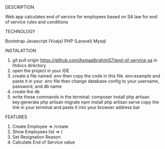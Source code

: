 DESCRIPTION

 Web app calculates end of service for employees based on SA law for end of service rules and conditions







TECHNOLOGY

 Bootstrap
 Javascript (Vuejs)
 PHP (Laravel)
 Mysql


INSTALATTION

1. git pull origin https://github.com/AsmaaIbrahim57/end-of-service-sa in htdocs directory
2. open the project in your IDE 
3. create a file named .env then copy the code in this file .env.example and paste it in your .env file
    then change database config to your username, password, and db name
4. create the db
5. write these commands in the terminal:
                         composer install
                         php artisan key:generate
                         php artisan migrate
                         npm install
                         php artisan serve
                         copy the link in your terminal and paste it into your browser address bar






FEATURES

1. Create Employee => /create
2. Show Employees list => /
3. Set Resignation Reason 
4. Calculate End of Service value
